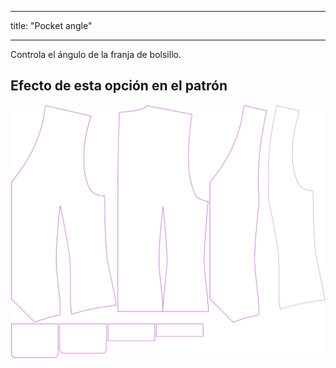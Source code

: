 - - -
title: "Pocket angle"
- - -

Controla el ángulo de la franja de bolsillo.

## Efecto de esta opción en el patrón

![Esta imagen muestra el efecto de esta opción superponiendo varias variantes que tienen un valor diferente para esta opción](wahid_pocketangle_sample.svg "Effect of this option on the pattern")
